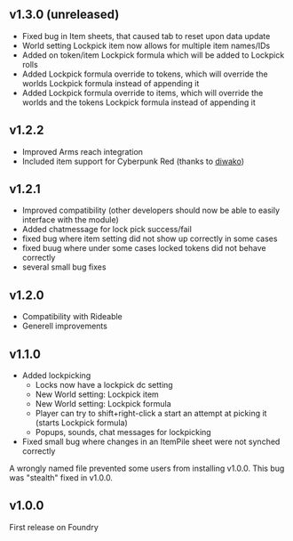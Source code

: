 ## v1.3.0 (unreleased)
- Fixed bug in Item sheets, that caused tab to reset upon data update
- World setting Lockpick item now allows for multiple item names/IDs
- Added on token/item Lockpick formula which will be added to Lockpick rolls
- Added Lockpick formula override to tokens, which will override the worlds Lockpick formula instead of appending it
- Added Lockpick formula override to items, which will override the worlds and the tokens Lockpick formula instead of appending it

## v1.2.2
- Improved Arms reach integration
- Included item support for Cyberpunk Red (thanks to [diwako](https://github.com/diwako))

## v1.2.1
- Improved compatibility (other developers should now be able to easily interface with the module)
- Added chatmessage for lock pick success/fail
- fixed bug where item setting did not show up correctly in some cases
- fixed buug where under some cases locked tokens did not behave correctly
- several small bug fixes

## v1.2.0
- Compatibility with Rideable
- Generell improvements

## v1.1.0
- Added lockpicking
  - Locks now have a lockpick dc setting
  - New World setting: Lockpick item
  - New World setting: Lockpick formula
  - Player can try to shift+right-click a start an attempt at picking it (starts Lockpick formula)
  - Popups, sounds, chat messages for lockpicking
- Fixed small bug where changes in an ItemPile sheet were not synched correctly

A wrongly named file prevented some users from installing v1.0.0. This bug was "stealth" fixed in v1.0.0.

## v1.0.0
First release on Foundry
